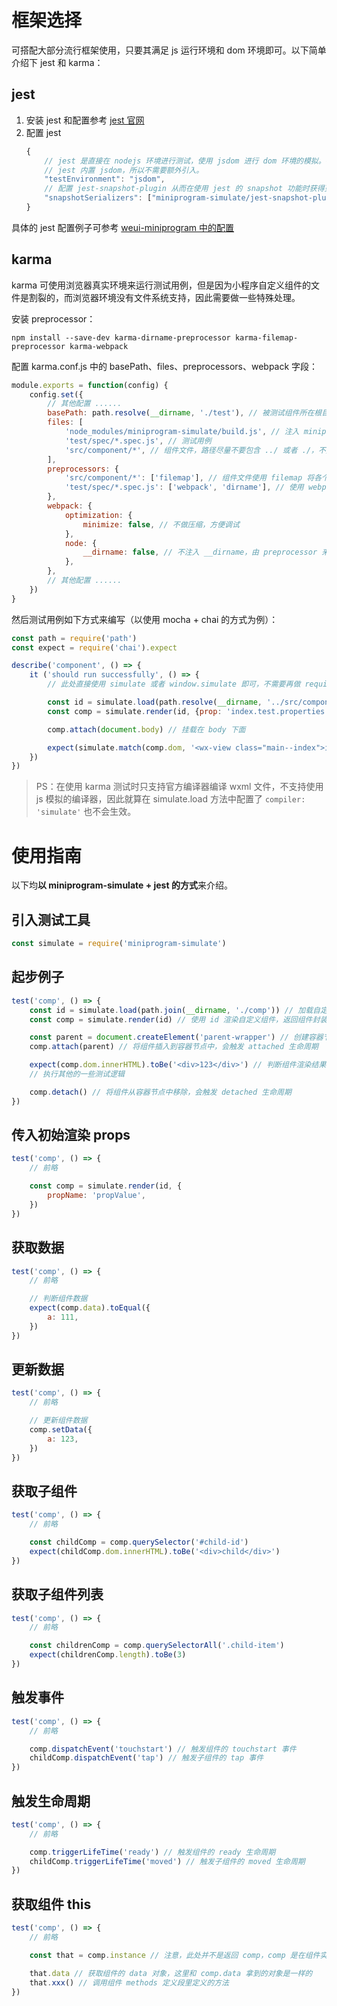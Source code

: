 # 框架选择

可搭配大部分流行框架使用，只要其满足 js 运行环境和 dom 环境即可。以下简单介绍下 jest 和 karma：

## jest

1. 安装 jest 和配置参考 [jest 官网](https://jestjs.io/docs/zh-Hans/getting-started)
1. 配置 jest
    ```js
    {
        // jest 是直接在 nodejs 环境进行测试，使用 jsdom 进行 dom 环境的模拟。在使用时需要将 jest 的 `testEnvironment` 配置为 `jsdom`。
        // jest 内置 jsdom，所以不需要额外引入。
        "testEnvironment": "jsdom",
        // 配置 jest-snapshot-plugin 从而在使用 jest 的 snapshot 功能时获得更加适合肉眼阅读的结构
        "snapshotSerializers": ["miniprogram-simulate/jest-snapshot-plugin"]
    }
    ```

具体的 jest 配置例子可参考 [weui-miniprogram 中的配置](https://github.com/wechat-miniprogram/weui-miniprogram/blob/unit-test/jest.config.js)

## karma

karma 可使用浏览器真实环境来运行测试用例，但是因为小程序自定义组件的文件是割裂的，而浏览器环境没有文件系统支持，因此需要做一些特殊处理。

安装 preprocessor：

```
npm install --save-dev karma-dirname-preprocessor karma-filemap-preprocessor karma-webpack
```

配置 karma.conf.js 中的 basePath、files、preprocessors、webpack 字段：

```js
module.exports = function(config) {
    config.set({
        // 其他配置 ......
        basePath: path.resolve(__dirname, './test'), // 被测试组件所在根目录，因为编译器的限制，要求所有被测组件必须在此目录下
        files: [
            'node_modules/miniprogram-simulate/build.js', // 注入 miniprogram-simulate，会在 window 下挂载 simulate 对象
            'test/spec/*.spec.js', // 测试用例
            'src/component/*', // 组件文件，路径尽量不要包含 ../ 或者 ./，不然 wcc 编译器可能识别不了
        ],
        preprocessors: {
            'src/component/*': ['filemap'], // 组件文件使用 filemap 将各个文件内容注入到浏览器，路径尽量不要包含 ../ 或者 ./，不然 wcc 编译器可能识别不了
            'test/spec/*.spec.js': ['webpack', 'dirname'], // 使用 webpack 进行打包，使用 dirname 处理测试用例中的 __dirname 变量
        },
        webpack: {
            optimization: {
                minimize: false, // 不做压缩，方便调试
            },
            node: {
                __dirname: false, // 不注入 __dirname，由 preprocessor 来处理
            },
        },
        // 其他配置 ......
    })
}
```

然后测试用例如下方式来编写（以使用 mocha + chai 的方式为例）：

```js
const path = require('path')
const expect = require('chai').expect

describe('component', () => {
    it ('should run successfully', () => {
        // 此处直接使用 simulate 或者 window.simulate 即可，不需要再做 require

        const id = simulate.load(path.resolve(__dirname, '../src/component/index'))
        const comp = simulate.render(id, {prop: 'index.test.properties'})

        comp.attach(document.body) // 挂载在 body 下面

        expect(simulate.match(comp.dom, '<wx-view class="main--index">index.test.properties</wx-view>')).to.equal(true)
    })
})
```

> PS：在使用 karma 测试时只支持官方编译器编译 wxml 文件，不支持使用 js 模拟的编译器，因此就算在 simulate.load 方法中配置了 `compiler: 'simulate'` 也不会生效。

# 使用指南

以下均**以 miniprogram-simulate + jest 的方式**来介绍。

## 引入测试工具

```js
const simulate = require('miniprogram-simulate')
```

## 起步例子

```js
test('comp', () => {
    const id = simulate.load(path.join(__dirname, './comp')) // 加载自定义组件，返回组件 id
    const comp = simulate.render(id) // 使用 id 渲染自定义组件，返回组件封装实例

    const parent = document.createElement('parent-wrapper') // 创建容器节点
    comp.attach(parent) // 将组件插入到容器节点中，会触发 attached 生命周期

    expect(comp.dom.innerHTML).toBe('<div>123</div>') // 判断组件渲染结果
    // 执行其他的一些测试逻辑

    comp.detach() // 将组件从容器节点中移除，会触发 detached 生命周期
})
```

## 传入初始渲染 props

```js
test('comp', () => {
    // 前略

    const comp = simulate.render(id, {
        propName: 'propValue',
    })
})
```

## 获取数据

```js
test('comp', () => {
    // 前略

    // 判断组件数据
    expect(comp.data).toEqual({
        a: 111,
    })
})
```

## 更新数据

```js
test('comp', () => {
    // 前略

    // 更新组件数据
    comp.setData({
        a: 123,
    })
})
```

## 获取子组件

```js
test('comp', () => {
    // 前略

    const childComp = comp.querySelector('#child-id')
    expect(childComp.dom.innerHTML).toBe('<div>child</div>')
})
```

## 获取子组件列表

```js
test('comp', () => {
    // 前略

    const childrenComp = comp.querySelectorAll('.child-item')
    expect(childrenComp.length).toBe(3)
})
```

## 触发事件

```js
test('comp', () => {
    // 前略

    comp.dispatchEvent('touchstart') // 触发组件的 touchstart 事件
    childComp.dispatchEvent('tap') // 触发子组件的 tap 事件
})
```

## 触发生命周期

```js
test('comp', () => {
    // 前略

    comp.triggerLifeTime('ready') // 触发组件的 ready 生命周期
    childComp.triggerLifeTime('moved') // 触发子组件的 moved 生命周期
})
```

## 获取组件 this

```js
test('comp', () => {
    // 前略

    const that = comp.instance // 注意，此处并不是返回 comp，comp 是在组件实例上再封装了一层的对象，而这里返回的是组件实例，即组件方法定义里的 this

    that.data // 获取组件的 data 对象，这里和 comp.data 拿到的对象是一样的
    that.xxx() // 调用组件 methods 定义段里定义的方法
})
```
